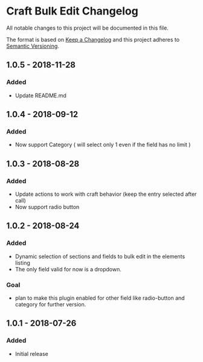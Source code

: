 # Craft Bulk Edit Changelog

All notable changes to this project will be documented in this file.

The format is based on [Keep a Changelog](http://keepachangelog.com/) and this project adheres to [Semantic Versioning](http://semver.org/).

## 1.0.5 - 2018-11-28
### Added
- Update README.md

## 1.0.4 - 2018-09-12
### Added
- Now support Category ( will select only 1 even if the field has no limit )

## 1.0.3 - 2018-08-28
### Added
- Update actions to work with craft behavior (keep the entry selected after call)
- Now support radio button

## 1.0.2 - 2018-08-24
### Added
- Dynamic selection of sections and fields to bulk edit in the elements listing
- The only field valid for now is a dropdown.

### Goal
- plan to make this plugin enabled for other field like radio-button and category for further version.

## 1.0.1 - 2018-07-26
### Added
- Initial release
